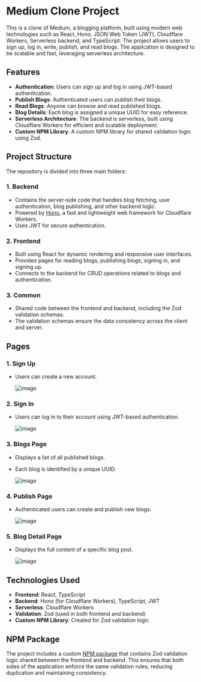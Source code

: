 # Medium Clone Project

This is a clone of Medium, a blogging platform, built using modern web technologies such as React, Hono, JSON Web Token (JWT), Cloudflare Workers, Serverless backend, and TypeScript. The project allows users to sign up, log in, write, publish, and read blogs. The application is designed to be scalable and fast, leveraging serverless architecture.

## Features

- **Authentication**: Users can sign up and log in using JWT-based authentication.
- **Publish Blogs**: Authenticated users can publish their blogs.
- **Read Blogs**: Anyone can browse and read published blogs.
- **Blog Details**: Each blog is assigned a unique UUID for easy reference.
- **Serverless Architecture**: The backend is serverless, built using Cloudflare Workers for efficient and scalable deployment.
- **Custom NPM Library**: A custom NPM library for shared validation logic using Zod.

## Project Structure

The repository is divided into three main folders:

### 1. **Backend**
   - Contains the server-side code that handles blog fetching, user authentication, blog publishing, and other backend logic.
   - Powered by [Hono](https://hono.dev/), a fast and lightweight web framework for Cloudflare Workers.
   - Uses JWT for secure authentication.

### 2. **Frontend**
   - Built using React for dynamic rendering and responsive user interfaces.
   - Provides pages for reading blogs, publishing blogs, signing in, and signing up.
   - Connects to the backend for CRUD operations related to blogs and authentication.

### 3. **Common**
   - Shared code between the frontend and backend, including the Zod validation schemas.
   - The validation schemas ensure the data consistency across the client and server.

## Pages

### 1. **Sign Up**
   - Users can create a new account.

     
     ![image](https://github.com/user-attachments/assets/0442572b-75f0-43f2-94eb-742ef1622272)


### 2. **Sign In**
   - Users can log in to their account using JWT-based authentication.

     
     ![image](https://github.com/user-attachments/assets/0ad56f54-096f-4d29-b197-0432dec43cc4)


### 3. **Blogs Page**
   - Displays a list of all published blogs.
   - Each blog is identified by a unique UUID.

     ![image](https://github.com/user-attachments/assets/c2851ed6-f436-4847-a3d6-1d2f2638c515)


### 4. **Publish Page**
   - Authenticated users can create and publish new blogs.

     ![image](https://github.com/user-attachments/assets/15506549-bdba-450f-9329-7a818e5ce367)


### 5. **Blog Detail Page**
   - Displays the full content of a specific blog post.

     ![image](https://github.com/user-attachments/assets/3ce6ff82-a676-40e0-94c8-1d578189e527)


## Technologies Used

- **Frontend**: React, TypeScript
- **Backend**: Hono (for Cloudflare Workers), TypeScript, JWT
- **Serverless**: Cloudflare Workers
- **Validation**: Zod (used in both frontend and backend)
- **Custom NPM Library**: Created for Zod validation logic

## NPM Package

The project includes a custom [NPM package](https://www.npmjs.com/package/@paras_verma/medium-common) that contains Zod validation logic shared between the frontend and backend. This ensures that both sides of the application enforce the same validation rules, reducing duplication and maintaining consistency.
